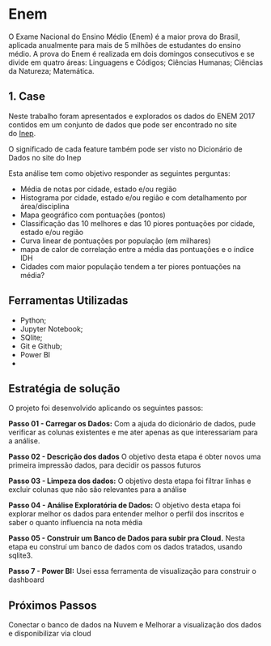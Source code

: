 # Enem

O Exame Nacional do Ensino Médio (Enem) é a maior prova do Brasil, aplicada anualmente para mais de 5 milhões de estudantes do ensino médio. A prova do Enem é realizada em dois domingos consecutivos e se divide em quatro áreas: Linguagens e Códigos; Ciências Humanas; Ciências da Natureza; Matemática.


## 1. Case 

Neste trabalho foram apresentados e explorados os dados do ENEM 2017 contidos em um conjunto de dados que pode ser encontrado no site do [Inep](https://www.gov.br/inep/pt-br/acesso-a-informacao/dados-abertos/microdados/enem).

O significado de cada feature também pode ser visto no Dicionário de Dados no site do Inep

Esta análise tem como objetivo responder as seguintes perguntas:

- Média de notas por cidade, estado e/ou região
- Histograma por cidade, estado e/ou região e com detalhamento por área/disciplina
- Mapa geográfico com pontuações (pontos)
- Classificação das 10 melhores e das 10 piores pontuações por cidade, estado e/ou região
- Curva linear de pontuações por população (em milhares)
- mapa de calor de correlação entre a média das pontuações e o índice IDH
- Cidades com maior população tendem a ter piores pontuações na média?

## Ferramentas Utilizadas

- Python;
- Jupyter Notebook;
- SQlite;
- Git e Github;
- Power BI
- 
##  Estratégia de solução

O projeto foi desenvolvido aplicando os seguintes passos:

**Passo 01 - Carregar os Dados:** Com a ajuda do dicionário de dados, pude verificar as colunas existentes e me ater apenas as que interessariam para a análise.

**Passo 02 - Descrição dos dados** O objetivo desta etapa é obter novos uma primeira impressão dados, para decidir os passos futuros

**Passo 03 - Limpeza dos dados:** O objetivo desta etapa foi filtrar linhas e excluir colunas que não são relevantes para a análise

**Passo 04 - Análise Exploratória de Dados:** O objetivo desta etapa foi explorar melhor os dados para entender melhor o perfil dos inscritos e saber o quanto influencia na nota média

**Passo 05 - Construir um Banco de Dados para subir pra Cloud.** Nesta etapa eu construí um banco de dados com os dados tratados, usando sqlite3.

**Passo 7 - Power BI:** Usei  essa ferramenta de visualização para construir o dashboard

## Próximos Passos
Conectar o banco de dados na Nuvem  e 
Melhorar a visualização dos dados e disponibilizar via cloud

